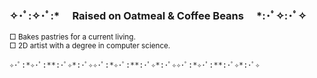 ### ✧･ﾟ:✧･ﾟ:* 　Raised on Oatmeal & Coffee Beans　 *:･ﾟ✧:･ﾟ✧  
<sub> □ Bakes pastries for a current living.  
□ 2D artist with a degree in computer science. </sub> 
```
✧･ﾟ:*✧･ﾟ:**:･ﾟ✧*:･ﾟ✧✧･ﾟ:*✧･ﾟ:**:･ﾟ✧*:･ﾟ✧✧･ﾟ:*✧･ﾟ:**:･ﾟ✧*:･ﾟ✧
```
